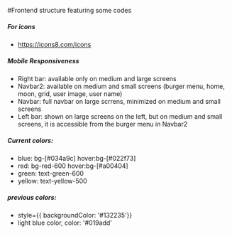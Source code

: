 #Frontend structure featuring some codes

##### For icons
- https://icons8.com/icons

##### Mobile Responsiveness
- Right bar: available only on medium and large screens
- Navbar2: available on medium and small screens (burger menu, home, moon, grid, user image, user name)
- Navbar: full navbar on large scrrens, minimized on medium and small screens
- Left bar: shown on large screens on the left, but on medium and small screens, it is accessible from the burger menu in Navbar2

##### Current colors:
- blue: bg-[#034a9c]  hover:bg-[#022f73]
- red: bg-red-600 hover:bg-[#a00404]
- green: text-green-600
- yellow: text-yellow-500

##### previous colors: 
- style={{ backgroundColor: '#132235'}}
- light blue color, color: '#019add'
